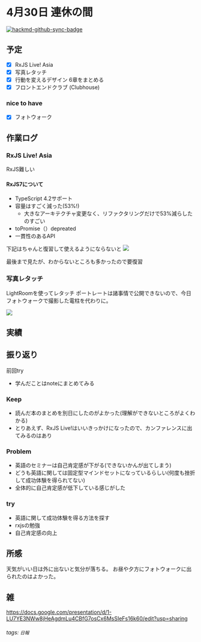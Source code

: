 # 4月30日 連休の間

[![hackmd-github-sync-badge](https://hackmd.io/XPvf45nWSIKx_O3QRsaFmg/badge)](https://hackmd.io/XPvf45nWSIKx_O3QRsaFmg)


## 予定
- [x] RxJS Live! Asia
- [x] 写真レタッチ
- [x] 行動を変えるデザイン 6章をまとめる
- [x] フロントエンドクラブ (Clubhouse)

### nice to have
- [x] フォトウォーク

## 作業ログ
### RxJS Live! Asia

RxJS難しい

#### RxJS7について
* TypeScript 4.2サポート
* 容量はすごく減った(53%!)
   * 大きなアーキテクチャ変更なく、リファクタリングだけで53%減らしたのすごい
* toPromise（）depreated
* 一貫性のあるAPI



下記はちゃんと復習して使えるようにならないと
![](https://i.imgur.com/t5Qw7rT.jpg)

最後まで見たが、わからないところも多かったので要復習

### 写真レタッチ
LightRoomを使ってレタッチ
ポートレートは諸事情で公開できないので、今日フォトウォークで撮影した電柱を代わりに。

![](https://i.imgur.com/U2lPlgO.jpg)

## 実績

## 振り返り
前回try
* 学んだことはnoteにまとめてみる 

### Keep
* 読んだ本のまとめを別日にしたのがよかった(理解ができないところがよくわかる)
* とりあえず、RxJS Live!はいいきっかけになったので、カンファレンスに出てみるのはあり

### Problem
* 英語のセミナーは自己肯定感が下がる(できないかんが出てしまう)
* どうも英語に関しては固定型マインドセットになっているらしい(何度も挫折して成功体験を得られてない)
* 全体的に自己肯定感が低下している感じがした

### try
* 英語に関して成功体験を得る方法を探す
* rxjsの勉強
* 自己肯定感の向上

## 所感

天気がいい日は外に出ないと気分が落ちる。
お昼や夕方にフォトウォークに出られたのはよかった。

## 雑

https://docs.google.com/presentation/d/1-LU7YE3NWw8jHeAgdmLu4CBfG7osCx6MsSIeFs16k60/edit?usp=sharing


###### tags: `日報`
